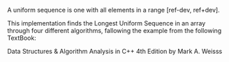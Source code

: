 A uniform sequence is one with all elements in a range [ref-dev, ref+dev]. 

This implementation finds the Longest Uniform Sequence in an array through 
four different algorithms, fallowing the example from the following TextBook: 

Data Structures & Algorithm Analysis in C++ 4th Edition by Mark A. Weisss
